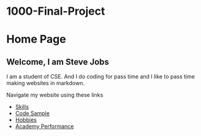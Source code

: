 # 1000-Final-Project
# Home Page
## Welcome, I am Steve Jobs

I am a student of CSE. And I do coding for pass time and I like to pass time making websites in markdown.

Navigate my website using these links

* [Skills](./skills.md)
* [Code Sample](./code_sample.md)
* [Hobbies](./hobby.md)
* [Academy Performance](./marks.md)
